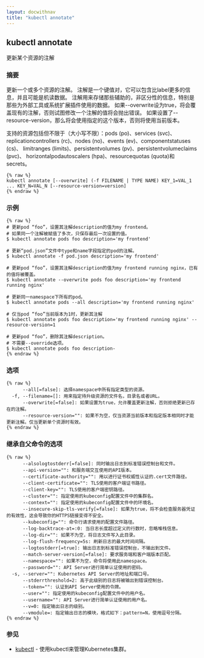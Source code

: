 ```yaml
---
layout: docwithnav
title: "kubectl annotate"
---
```


## kubectl annotate

更新某个资源的注解

### 摘要

更新一个或多个资源的注解。
注解是一个键值对，它可以包含比label更多的信息，并且可能是机读数据。
注解用来存储那些辅助的，非区分性的信息，特别是那些为外部工具或系统扩展插件使用的数据。
如果--overwrite设为true，将会覆盖现有的注解，否则试图修改一个注解的值将会抛出错误。
如果设置了--resource-version，那么将会使用指定的这个版本，否则将使用当前版本。

支持的资源包括但不限于（大小写不限）：pods (po)、services (svc)、
replicationcontrollers (rc)、nodes (no)、events (ev)、componentstatuses (cs)、
limitranges (limits)、persistentvolumes (pv)、persistentvolumeclaims (pvc)、
horizontalpodautoscalers (hpa)、resourcequotas (quota)和secrets。

```
{% raw %}
kubectl annotate [--overwrite] (-f FILENAME | TYPE NAME) KEY_1=VAL_1 ... KEY_N=VAL_N [--resource-version=version]
{% endraw %}
```

### 示例

```
{% raw %}
# 更新pod “foo”，设置其注解description的值为my frontend。
# 如果同一个注解被赋值了多次，只保存最后一次设置的值。
$ kubectl annotate pods foo description='my frontend'

# 更新“pod.json”文件中type和name字段指定的pod的注解。
$ kubectl annotate -f pod.json description='my frontend'

# 更新pod “foo”，设置其注解description的值为my frontend running nginx，已有的值将被覆盖。
$ kubectl annotate --overwrite pods foo description='my frontend running nginx'

# 更新同一namespace下所有的pod。
$ kubectl annotate pods --all description='my frontend running nginx'

# 仅当pod “foo”当前版本为1时，更新其注解
$ kubectl annotate pods foo description='my frontend running nginx' --resource-version=1

# 更新pod “foo”，删除其注解description。
# 不需要--override选项。
$ kubectl annotate pods foo description-
{% endraw %}
```

### 选项

```
{% raw %}
      --all[=false]: 选择namespace中所有指定类型的资源。
  -f, --filename=[]: 用来指定待升级资源的文件名，目录名或者URL。
      --overwrite[=false]: 如果设置为true，允许覆盖更新注解，否则拒绝更新已存在的注解。
      --resource-version="": 如果不为空，仅当资源当前版本和指定版本相同时才能更新注解。仅当更新单个资源时有效。
{% endraw %}
```

### 继承自父命令的选项

```
{% raw %}
      --alsologtostderr[=false]: 同时输出日志到标准错误控制台和文件。
      --api-version="": 和服务端交互使用的API版本。
      --certificate-authority="": 用以进行证书权威性认证的.cert文件路径。
      --client-certificate="": TLS使用的客户端证书路径。
      --client-key="": TLS使用的客户端密钥路径。
      --cluster="": 指定使用的kubeconfig配置文件中的集群名。
      --context="": 指定使用的kubeconfig配置文件中的环境名。
      --insecure-skip-tls-verify[=false]: 如果为true，将不会检查服务器凭证的有效性，这会导致你的HTTPS链接变得不安全。
      --kubeconfig="": 命令行请求使用的配置文件路径。
      --log-backtrace-at=:0: 当日志长度超过定义的行数时，忽略堆栈信息。
      --log-dir="": 如果不为空，将日志文件写入此目录。
      --log-flush-frequency=5s: 刷新日志的最大时间间隔。
      --logtostderr[=true]: 输出日志到标准错误控制台，不输出到文件。
      --match-server-version[=false]: 要求服务端和客户端版本匹配。
      --namespace="": 如果不为空，命令将使用此namespace。
      --password="": API Server进行简单认证使用的密码。
  -s, --server="": Kubernetes API Server的地址和端口号。
      --stderrthreshold=2: 高于此级别的日志将被输出到错误控制台。
      --token="": 认证到API Server使用的令牌。
      --user="": 指定使用的kubeconfig配置文件中的用户名。
      --username="": API Server进行简单认证使用的用户名。
      --v=0: 指定输出日志的级别。
      --vmodule=: 指定输出日志的模块，格式如下：pattern=N，使用逗号分隔。
{% endraw %}
```

### 参见

* [kubectl](kubectl.html)	 - 使用kubectl来管理Kubernetes集群。


